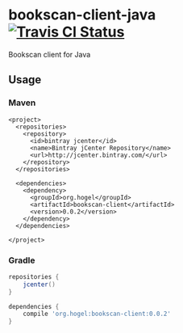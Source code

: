 # bookscan-client-java [![Travis CI Status](https://travis-ci.org/hogelog/bookscan-client-java.svg)](https://travis-ci.org/hogelog/bookscan-client-java)

Bookscan client for Java

## Usage
### Maven
```pom
<project>
  <repositories>
    <repository>
      <id>bintray jcenter</id>
      <name>Bintray jCenter Repository</name>
      <url>http://jcenter.bintray.com/</url>
    </repository>
  </repositories>

  <dependencies>
    <dependency>
      <groupId>org.hogel</groupId>
      <artifactId>bookscan-client</artifactId>
      <version>0.0.2</version>
    </dependency>
  </dependencies>

</project>
```

### Gradle

```gradle
repositories {
    jcenter()
}

dependencies {
    compile 'org.hogel:bookscan-client:0.0.2'
}
```
